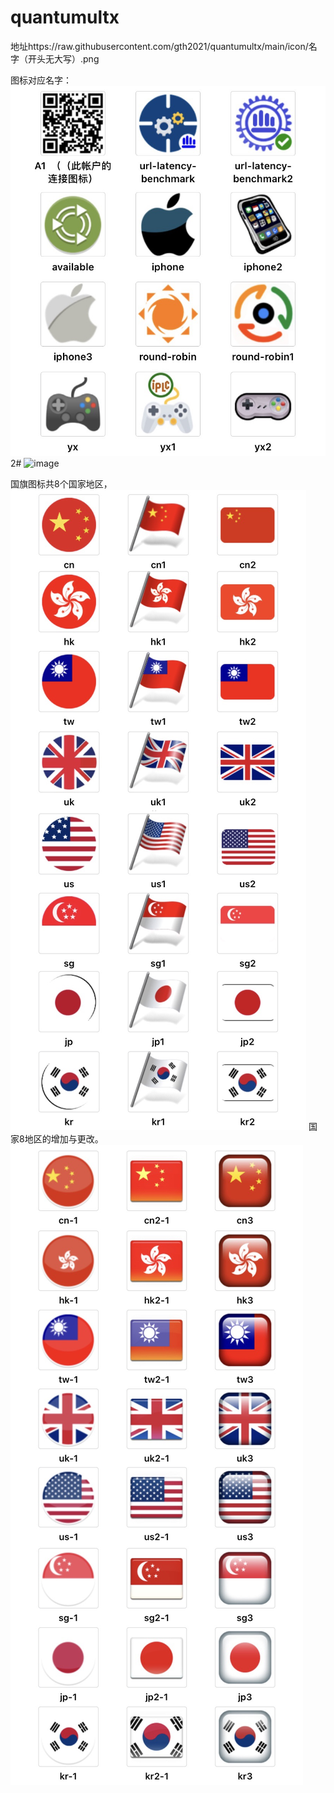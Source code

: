 # quantumultx
地址https://raw.githubusercontent.com/gth2021/quantumultx/main/icon/名字（开头无大写）.png

图标对应名字：
![image](https://github.com/gth2021/quantumultx/blob/main/icon/z1.JPEG)
2#
![image](https://raw.githubusercontent.com/gth2021/quantumultx/main/icon/z3.JPEG)

国旗图标共8个国家地区，
![image](https://raw.githubusercontent.com/gth2021/quantumultx/main/icon/z.JPEG)
国家8地区的增加与更改。
![image](https://raw.githubusercontent.com/gth2021/quantumultx/main/icon/z2.JPEG)
